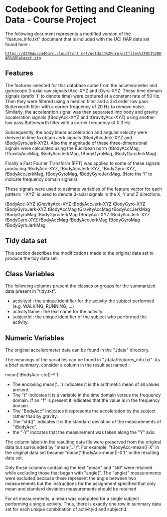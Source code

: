 # Codebook for Getting and Cleaning Data - Course Project

The following document represents a modified version of the "feature_info.txt" document that is included with the UCI HAR data set found here :

<code>https://d396qusza40orc.cloudfront.net/getdata%2Fprojectfiles%2FUCI%20HAR%20Dataset.zip</code>

## Features 

The features selected for this database come from the accelerometer and gyroscope 3-axial raw signals tAcc-XYZ and tGyro-XYZ. These time domain signals (prefix 't' to denote time) were captured at a constant rate of 50 Hz. Then they were filtered using a median filter and a 3rd order low pass Butterworth filter with a corner frequency of 20 Hz to remove noise. Similarly, the acceleration signal was then separated into body and gravity acceleration signals (tBodyAcc-XYZ and tGravityAcc-XYZ) using another low pass Butterworth filter with a corner frequency of 0.3 Hz.

Subsequently, the body linear acceleration and angular velocity were derived in time to obtain Jerk signals (tBodyAccJerk-XYZ and tBodyGyroJerk-XYZ). Also the magnitude of these three-dimensional signals were calculated using the Euclidean norm (tBodyAccMag, tGravityAccMag, tBodyAccJerkMag, tBodyGyroMag, tBodyGyroJerkMag).

Finally a Fast Fourier Transform (FFT) was applied to some of these signals producing fBodyAcc-XYZ, fBodyAccJerk-XYZ, fBodyGyro-XYZ, fBodyAccJerkMag, fBodyGyroMag, fBodyGyroJerkMag. (Note the 'f' to indicate frequency domain signals).

These signals were used to estimate variables of the feature vector for each pattern:
'-XYZ' is used to denote 3-axial signals in the X, Y and Z directions.

tBodyAcc-XYZ
tGravityAcc-XYZ
tBodyAccJerk-XYZ
tBodyGyro-XYZ
tBodyGyroJerk-XYZ
tBodyAccMag
tGravityAccMag
tBodyAccJerkMag
tBodyGyroMag
tBodyGyroJerkMag
fBodyAcc-XYZ
fBodyAccJerk-XYZ
fBodyGyro-XYZ
fBodyAccMag
fBodyAccJerkMag
fBodyGyroMag
fBodyGyroJerkMag


## Tidy data set

This section describes the modifications made to the original data set to produce the tidy data set.

## Class Variables

The following columns present the classes or groups for the summarized data present in "tidy.txt".

* activityId : the unique identifier for the activity the subject performed (e.g. WALKING, RUNNING, ...)
* activityName : the text name for the activity.
* subjectId : the unique identifier of the subject who performed the activity.

## Numeric Variables

The original accelerometer data can be found in the "./data" directory. 

The meanings of the variables can be found in "./data/features_info.txt". As a brief summary, consider a column in the result set named :

mean('tBodyAcc-std()-Y')

* The enclosing mean('...') indicates it is the arithmetic mean of all values present.
* The "t" indicates it is a variable in the time domain versus the frequency domain. If an "f" is present it indicates that the value is in the frequency domain.
* The "BodyAcc" indicates it represents the acceleration by the subject rather than by gravity. 
* The "std()" indicates it is the standard deviation of the measurements of "tBodyAcc".
* the "-Y" indcates that the measurement was taken along the "Y" axis. 

The column labels in the resulting data file were preserved from the original data but surrounded by "mean('...')". For example, "tBodyAcc-mean()-X" in the original data set became "mean('tBodyAcc-mean()-X')" in the resulting data set. 

Only those columns containing the text "mean" and "std" were retained while excluding those that began with "angle(". The "angle(" measurements were excluded because these represent the angle between two measurements but the instructions for the assignment specified that only mean and standard deviation measurements should be retained.

For all measurements, a mean was computed for a single subject performing a single activity. Thus, there is exactly one row in summary data set for each unique combination of activityId and subjectId.
